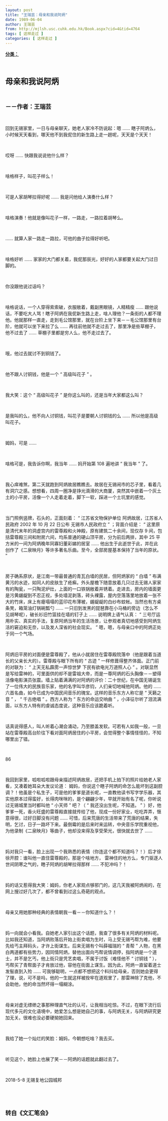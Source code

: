 ```yaml
---
layout: post
title: "王瑞芸：母亲和我说阿炳"
date: 1989-06-04
author: 王瑞芸
from: http://mjlsh.usc.cuhk.edu.hk/Book.aspx?cid=4&tid=4764
tags: [ 这样走过 ]
categories: [ 这样走过 ]
---
```


<div style="margin: 15px 10px 10px 0px;">
 <div>
  <span id="ctl00_ContentPlaceHolder1_chapter1_SubjectLabel" style="font-weight:bold;text-decoration:underline;">
   分类：
  </span>
 </div>
 <p class="p1">
  <b>
   <font size="5">
    <span class="s1">
    </span>
    <br/>
   </font>
  </b>
 </p>
 <p class="p2">
  <span class="s1">
   <b>
    <font size="5">
     母亲和我说阿炳
    </font>
   </b>
  </span>
 </p>
 <p class="p1">
  <b>
   <font size="4">
    <span class="s1">
    </span>
    <br/>
   </font>
  </b>
 </p>
 <p class="p2">
  <span class="s1">
   <b>
    <font size="4">
     －－作者：王瑞芸
    </font>
   </b>
  </span>
 </p>
 <p class="p1">
  <span class="s1">
  </span>
  <br/>
 </p>
 <p class="p2">
  <span class="s1">
   回到无锡家里，一日与母亲聊天，她老人家冷不防说起：嗯
  </span>
  <span class="s2">
   ……
  </span>
  <span class="s1">
   瞎子阿炳么，小时候天天看到，哪天他不到我伲住的新生路上走一趟呢，天天是个天天！
  </span>
 </p>
 <p class="p1">
  <span class="s1">
  </span>
  <br/>
 </p>
 <p class="p2">
  <span class="s1">
   哎呀
  </span>
  <span class="s2">
   ……
  </span>
  <span class="s1">
   快跟我说说他什么样？
  </span>
 </p>
 <p class="p1">
  <span class="s1">
  </span>
  <br/>
 </p>
 <p class="p2">
  <span class="s1">
   啥格样子，叫花子样么！
  </span>
 </p>
 <p class="p1">
  <span class="s1">
  </span>
  <br/>
 </p>
 <p class="p2">
  <span class="s1">
   可是人家胡琴拉得好呢
  </span>
  <span class="s2">
   ……
  </span>
  <span class="s1">
   我是问他给人演奏什么样？
  </span>
 </p>
 <p class="p1">
  <span class="s1">
  </span>
  <br/>
 </p>
 <p class="p2">
  <span class="s1">
   啥格演奏！他就是像叫花子一样，一路走，一路拉着胡琴么。
  </span>
 </p>
 <p class="p1">
  <span class="s1">
  </span>
  <br/>
 </p>
 <p class="p2">
  <span class="s2">
   ……
  </span>
  <span class="s1">
   就算人家一路走一路拉，可他的曲子拉得好听吧。
  </span>
 </p>
 <p class="p1">
  <span class="s1">
  </span>
  <br/>
 </p>
 <p class="p2">
  <span class="s1">
   啥格好听
  </span>
  <span class="s2">
   ……
  </span>
  <span class="s1">
   家家的大门都关着，我伲那辰光，好好的人家都要关起大门过日脚的。
  </span>
 </p>
 <p class="p1">
  <span class="s1">
  </span>
  <br/>
 </p>
 <p class="p2">
  <span class="s1">
   你没跟他说过话吗？
  </span>
 </p>
 <p class="p1">
  <span class="s1">
  </span>
  <br/>
 </p>
 <p class="p2">
  <span class="s1">
   啥格说话，一个人穿得索索破，衣服敞着，戴副黑眼镜，人精精瘦
  </span>
  <span class="s2">
   ……
  </span>
  <span class="s1">
   跟他说话，不要吃大人骂！瞎子阿炳在我伲新生路上走，啥人理他？一条街的人都不理他。他就那样一直走，走到毛公馆那里，就在台阶上坐下来－－毛公馆那里有台阶，他就可以坐下来拉了么
  </span>
  <span class="s2">
   ……
  </span>
  <span class="s1">
   再往前他就不走过去了，那里净是些草棚子，他不过去了
  </span>
  <span class="s2">
   ……
  </span>
  <span class="s1">
   草棚子里都是穷人么，他不走过去了。
  </span>
 </p>
 <p class="p1">
  <span class="s1">
  </span>
  <br/>
 </p>
 <p class="p2">
  <span class="s1">
   哦，他过去就讨不到铜钱了。
  </span>
 </p>
 <p class="p1">
  <span class="s1">
  </span>
  <br/>
 </p>
 <p class="p2">
  <span class="s1">
   他不跟人讨铜钱，他是一个
  </span>
  <span class="s2">
   “
  </span>
  <span class="s1">
   高级叫花子
  </span>
  <span class="s2">
   ”
  </span>
  <span class="s1">
   。
  </span>
 </p>
 <p class="p1">
  <span class="s1">
  </span>
  <br/>
 </p>
 <p class="p2">
  <span class="s1">
   我大笑：这个
  </span>
  <span class="s2">
   “
  </span>
  <span class="s1">
   高级叫花子
  </span>
  <span class="s2">
   ”
  </span>
  <span class="s1">
   是你这么叫的，还是当年大家都这么叫？
  </span>
 </p>
 <p class="p1">
  <span class="s1">
  </span>
  <br/>
 </p>
 <p class="p2">
  <span class="s1">
   是我叫的么，他不向人讨铜钱，叫花子是要朝人讨铜钱的么
  </span>
  <span class="s2">
   ……
  </span>
  <span class="s1">
   所以他是高级叫花子。
  </span>
 </p>
 <p class="p1">
  <span class="s1">
  </span>
  <br/>
 </p>
 <p class="p2">
  <span class="s1">
   姆妈，可是
  </span>
  <span class="s2">
   ……
  </span>
 </p>
 <p class="p1">
  <span class="s1">
  </span>
  <br/>
 </p>
 <p class="p2">
  <span class="s1">
   啥格可是，我告诉你啊，我当年
  </span>
  <span class="s2">
   ……
  </span>
  <span class="s1">
   妈开始第
  </span>
  <span class="s2">
   108
  </span>
  <span class="s1">
   遍地讲
  </span>
  <span class="s2">
   “
  </span>
  <span class="s1">
   我当年
  </span>
  <span class="s2">
   ”
  </span>
  <span class="s1">
   了。
  </span>
 </p>
 <p class="p1">
  <span class="s1">
  </span>
  <br/>
 </p>
 <p class="p2">
  <span class="s1">
   我心痒难煞，第二天就跑到阿炳故居瞧瞧去。故居在无锡闹市的芯子里，看着几有洞穴之感。想想看，四周一圈净是铮光滴滑的大商厦，突然其中嵌着一个灰土土的小平房，活像一个人走着走着，脚下一软，踩进一个土坑里的感觉。
  </span>
 </p>
 <p class="p1">
  <span class="s1">
  </span>
  <br/>
 </p>
 <p class="p2">
  <span class="s1">
   当门照例竖牌，石头的，正面刻着：
  </span>
  <span class="s2">
   “
  </span>
  <span class="s1">
   江苏省文物保护单位
  </span>
  <span class="s2">
   <span class="Apple-converted-space">
   </span>
  </span>
  <span class="s1">
   阿炳故居，江苏省人民政府
  </span>
  <span class="s2">
   2002
  </span>
  <span class="s1">
   年
  </span>
  <span class="s2">
   10
  </span>
  <span class="s1">
   月
  </span>
  <span class="s2">
   22
  </span>
  <span class="s1">
   日公布
  </span>
  <span class="s2">
  </span>
  <span class="s1">
   无锡市人民政府立
  </span>
  <span class="s2">
   ”
  </span>
  <span class="s1">
   ；背面介绍是：
  </span>
  <span class="s2">
   “
  </span>
  <span class="s1">
   这里原是清代末年的洞虚宫内的雷尊殿和火神殿，原有建筑二十余间，现仅存
  </span>
  <span class="s2">
   9
  </span>
  <span class="s1">
   间，包括雷尊殿三间和附房六间，均系普通的硬山顶平房，分为前后两排，其中
  </span>
  <span class="s2">
   25
  </span>
  <span class="s1">
   平方米的一间为阿炳晚年同寡妇董彩娣的居室
  </span>
  <span class="s2">
   ……
  </span>
  <span class="s1">
   他出生于此逝世于此，并在此创作了《二泉映月》等许多著名乐曲。至今，全部房屋基本保持了当年的原状。
  </span>
  <span class="s2">
   ”
   <span class="Apple-converted-space">
   </span>
  </span>
 </p>
 <p class="p1">
  <span class="s1">
  </span>
  <br/>
 </p>
 <p class="p2">
  <span class="s1">
   房子确系原状，是江南一带最普通的青瓦白墙的民居，但阿炳家的
  </span>
  <span class="s2">
   “
  </span>
  <span class="s1">
   白墙
  </span>
  <span class="s2">
   ”
  </span>
  <span class="s1">
   布满黄污的水迹，如同人的皮肤生了疮癣。外头屋檐下随意放着几只过去无锡人家家有的陶瓮，一只陶泥炉灶，上面的一口铁锅敞着并锈着。走进去，房内的墙面更是污黄龌龊到不忍正视，多处墙泥剥落，砖头裸露，屋内空落落里地放着一张不大的竹床，床上有瘪塌塌的蓝印花布薄被，龌龊龊的白纱布蚊帐。当然也有方桌条凳，箱笼油灯锅碗瓢勺
  </span>
  <span class="s2">
   ……
  </span>
  <span class="s1">
   一只旧到发黑的琵琶靠在小马桶的旁边（怎么不见胡琴呢），破长衫旧竹篮挂在墙的钉子上
  </span>
  <span class="s2">
   ……
  </span>
  <span class="s1">
   说明牌上语气认真：
  </span>
  <span class="s2">
   “
  </span>
  <span class="s1">
   三号厅运用朴实、真实的手法，复原阿炳当年的生活场景，让参观者真切地感受到阿炳生活的窘迫和无奈，以及发人深省的社会现实。
  </span>
  <span class="s2">
   ”
  </span>
  <span class="s1">
   嗯，嗯，与母亲口中的阿炳正处于同一个气场。
  </span>
 </p>
 <p class="p1">
  <span class="s1">
  </span>
  <br/>
 </p>
 <p class="p2">
  <span class="s1">
   阿炳旧平房的对面便是雷尊殿了，他从小就居住在雷尊殿院落中（他是跟着当道长的父亲长大的）。雷尊殿与眼下所有的
  </span>
  <span class="s2">
   “
  </span>
  <span class="s1">
   古迹
  </span>
  <span class="s2">
   ”
  </span>
  <span class="s1">
   一样修葺得整齐体面。正门前的对联为：
  </span>
  <span class="s2">
   “
  </span>
  <span class="s1">
   上天无私霹雳一声惊世梦
  </span>
  <span class="s2">
   <span class="Apple-converted-space">
   </span>
  </span>
  <span class="s1">
   下民有欲电光万道照人心
  </span>
  <span class="s2">
   ”
  </span>
  <span class="s1">
   。对联显然是写给雷神的，可里面供的却不是雷祖大帝，而是一尊阿炳的石头胸像－－塑得活像电影演员张震。墙上贴着满满的对阿炳的评价：二十世纪，在中国无锡诞生了一位伟大的民族音乐家，他的名字叫华彦钧，人们亲切地喊他阿炳。他的
  </span>
  <span class="s2">
   ……
  </span>
  <span class="s1">
   六首名曲，如今已成为中国民间音乐的瑰宝。这样的音乐东方人称它是
  </span>
  <span class="s2">
   “
  </span>
  <span class="s1">
   天籁之音
  </span>
  <span class="s2">
   ”
  </span>
  <span class="s1">
   ，
  </span>
  <span class="s2">
   “
  </span>
  <span class="s1">
   千古绝唱
  </span>
  <span class="s2">
   ”
  </span>
  <span class="s1">
   。西方人称为
  </span>
  <span class="s2">
   “
  </span>
  <span class="s1">
   东方的命运交响曲
  </span>
  <span class="s2">
   ”
  </span>
  <span class="s1">
   ，小泽征尔听了泪流满面，以东方人特有的虔诚态度说，这种音乐应该跪着听。
  </span>
 </p>
 <p class="p1">
  <span class="s1">
  </span>
  <br/>
 </p>
 <p class="p2">
  <span class="s1">
   话真说得感人，叫人听着心潮会涌动，乃至膝盖发软。可若有人如我一般，一旦站在雷尊殿高台阶往下看对面阿炳居住的小平房，会觉得整个事情怪怪的，不知哪里出了错。
  </span>
 </p>
 <p class="p1">
  <span class="s1">
  </span>
  <br/>
 </p>
 <p class="p3">
  <span class="s1">
   86
  </span>
 </p>
 <p class="p1">
  <span class="s1">
  </span>
  <br/>
 </p>
 <p class="p2">
  <span class="s1">
   我回到家里，呱啦呱啦跟母亲描述阿炳故居，还把手机上拍下的照片给她老人家看，又凑着她耳朵大发议论道：
  </span>
  <span class="s2">
  </span>
  <span class="s1">
   姆妈，你说这个瞎子阿炳的命怎么能坏到这副腔调？！他虽是个私生子，可是他的爹爹是道长呢，一直教他读书写字学乐器，其实他原本过得蛮好，长得肉咪咪的，是个翩翩少年，早就开始有名了呢，你听说过无锡城里当时都叫他
  </span>
  <span class="s2">
   “
  </span>
  <span class="s1">
   小天师
  </span>
  <span class="s2">
   ”
  </span>
  <span class="s1">
   吧？（
  </span>
  <span class="s2">
   “
  </span>
  <span class="s1">
   我还没出生呢，不知道。
  </span>
  <span class="s2">
   ”
  </span>
  <span class="s1">
   ）好，他爹爹一死，香火旺盛的雷尊殿直接就传给了他，现成一份好家业，吃吃弄弄，惬意得很，过好日脚没有问题
  </span>
  <span class="s2">
   ……
  </span>
  <span class="s1">
   可惜，后来荒唐的生活带来了荒唐的结果，失明，乞讨，日子一路坏下来。最倒霉的是后来时来运转，中央音乐学院重视他，为他录制《二泉映月》等曲子，他却没来得及享受荣光，很快就去世了
  </span>
  <span class="s2">
   ……
  </span>
 </p>
 <p class="p1">
  <span class="s1">
  </span>
  <br/>
 </p>
 <p class="p2">
  <span class="s1">
   妈对我只一看，脸上出现一个我熟悉的表情（你连这个都不知道吗？！）后才徐徐开腔：谁叫他一直住雷尊殿的，那是个啥地方，
  </span>
  <span class="s2">
  </span>
  <span class="s1">
   雷神住的地方么，专门驱逐人世间阴寒之气的，瞎子阿炳的胡琴拉得那样
  </span>
  <span class="s2">
   ……
  </span>
  <span class="s1">
   不犯冲吗？！
  </span>
 </p>
 <p class="p1">
  <span class="s1">
  </span>
  <br/>
 </p>
 <p class="p2">
  <span class="s1">
   妈的话又惹得我大笑：姆妈，你老人家观点够邪门的，这几天我被阿炳闹的，在网上搜过好几次了，都不曾看到过这么奇葩的观点。
  </span>
 </p>
 <p class="p1">
  <span class="s1">
  </span>
  <br/>
 </p>
 <p class="p2">
  <span class="s1">
   母亲又用她那种经典的表情朝我一看－－你知道什么？！
  </span>
 </p>
 <p class="p1">
  <span class="s1">
  </span>
  <br/>
 </p>
 <p class="p2">
  <span class="s1">
   妈一向就会小看我。自她老人家引出这个话题，我查了很多有关阿炳的材料呢。比如我还知道，当阿炳败落后开始上街卖唱为生时，马上受无锡丐帮为难，他要先给丐主拜码头，才许上街谋生。后来无锡有个叫薛福瑞的
  </span>
  <span class="s2">
   “
  </span>
  <span class="s1">
   青帮
  </span>
  <span class="s2">
   ”
  </span>
  <span class="s1">
   人物，在黑白两道都有些势力，因同情阿炳，替他出面向丐帮说情调停，指阿炳是一个道士，并不是乞丐，他上街只是凭艺卖唱，不属于讨饭（难怪他不
  </span>
  <span class="s2">
   “
  </span>
  <span class="s1">
   讨铜钱
  </span>
  <span class="s2">
   ”
  </span>
  <span class="s1">
   ），丐帮买了青帮面子才肯放过他，容他在街面上谋生。因为此，阿炳一直留着道士发髻直到入殓
  </span>
  <span class="s2">
   ……
  </span>
  <span class="s1">
   可我够聪明，一点都不想把这个料抖给母亲，否则她会更得了理，说，可不是吗，他的一生就这样被拴牢在道观里了，那雷神除了克他，不会助他，他的命当然坏得一塌糊涂。
  </span>
 </p>
 <p class="p1">
  <span class="s1">
  </span>
  <br/>
 </p>
 <p class="p2">
  <span class="s1">
   母亲对虚无缥缈之事那种理直气壮的认可，让我相当吃惊。不过，在眼下流行后现代多元的文化语境中，她爱怎么想是她自己的事，与阿炳无关，与阿炳研究更加无关。很难也没必要硬拗她回来。
  </span>
 </p>
 <p class="p1">
  <span class="s1">
  </span>
  <br/>
 </p>
 <p class="p2">
  <span class="s1">
   我给了她一个灿烂的笑脸：姆妈，今朝想吃啥？我去买。
  </span>
 </p>
 <p class="p1">
  <span class="s1">
  </span>
  <br/>
 </p>
 <p class="p2">
  <span class="s1">
   听见这个，她脸上也展了笑－－阿炳的话题就此翻过去了。
  </span>
 </p>
 <p class="p1">
  <span class="s1">
  </span>
  <br/>
 </p>
 <p class="p3">
  <span class="s1">
   2018-5-8
  </span>
  <span class="s3">
   无锡复地公园城邦
  </span>
 </p>
 <p class="p1">
  <span class="s1">
  </span>
  <br/>
 </p>
 <p class="p1">
  <b>
   <font size="4">
    <span class="s1">
    </span>
    <br/>
   </font>
  </b>
 </p>
 <p class="p2">
  <span class="s1">
   <b>
    <font size="4">
     转自《文汇笔会》
    </font>
   </b>
  </span>
 </p>
</div>


